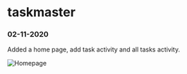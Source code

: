 # taskmaster

### 02-11-2020
Added a home page, add task activity and all tasks activity.

![Homepage](assets/home)
